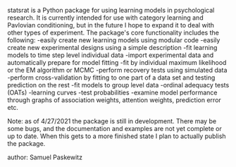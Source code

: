 statsrat is a Python package for using learning models in psychological research.
It is currently intended for use with category learning and Pavlovian conditioning, but 
in the future I hope to expand it to deal with other types of experiment.
The package's core functionality includes the following:
-easily create new learning models using modular code
-easily create new experimental designs using a simple description
-fit learning models to time step level individual data
    -import experimental data and automatically prepare for model fitting
    -fit by individual maximum likelihood or the EM algorithm or MCMC
    -perform recovery tests using simulated data
    -perform cross-validation by fitting to one part of a data set and testing prediction on the rest
-fit models to group level data
    -ordinal adequacy tests (OATs)
    -learning curves
    -test probabilities
-examine model performance through graphs of association weights, attention weights, prediction error etc.

Note: as of 4/27/2021 the package is still in development.  There may be some bugs, and the documentation
and examples are not yet complete or up to date.  When this gets to a more finished state I plan to
actually publish the package.

author: Samuel Paskewitz
